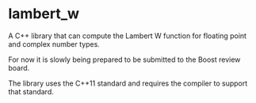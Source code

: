# lambert_w
A C++ library that can compute the Lambert W function for floating point and complex number types.

For now it is slowly being prepared to be submitted to the Boost review board.

The library uses the C++11 standard and requires the compiler to support that standard.
